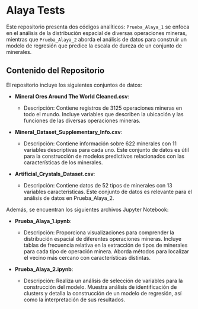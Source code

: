 # Alaya Tests
Este repositorio presenta dos códigos analíticos: ``Prueba_Alaya_1`` se enfoca en el análisis de la distribución espacial de diversas operaciones mineras, mientras que ``Prueba_Alaya_2`` aborda el análisis de datos para construir un modelo de regresión que predice la escala de dureza de un conjunto de minerales.

## Contenido del Repositorio
El repositorio incluye los siguientes conjuntos de datos:

* **Mineral Ores Around The World Cleaned.csv**:
  * Descripción: Contiene registros de 3125 operaciones mineras en todo el mundo. Incluye variables que describen la ubicación y las funciones de las diversas operaciones mineras.

* **Mineral_Dataset_Supplementary_Info.csv**:
  * Descripción: Contiene información sobre 622 minerales con 11 variables descriptivas para cada uno. Este conjunto de datos es útil para la construcción de modelos predictivos relacionados con las características de los minerales.

* **Artificial_Crystals_Dataset.csv**:
  * Descripción: Contiene datos de 52 tipos de minerales con 13 variables características. Este conjunto de datos es relevante para el análisis de datos en Prueba_Alaya_2.

Además, se encuentran los siguientes archivos Jupyter Notebook:

* **Prueba_Alaya_1.ipynb**:
  * Descripción: Proporciona visualizaciones para comprender la distribución espacial de diferentes operaciones mineras. Incluye tablas de frecuencia relativa en la extracción de tipos de minerales para cada tipo de operación minera. Aborda métodos para localizar el
    vecino más cercano con características distintas.

* **Prueba_Alaya_2.ipynb**:
  * Descripción: Realiza un análisis de selección de variables para la construcción del modelo. Muestra análisis de identificación de clusters y detalla la construcción de un modelo de regresión, así como la interpretación de sus resultados.
